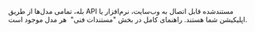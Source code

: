 <p>بله، تمامی مدل‌ها از طریق API مستندشده قابل اتصال به وب‌سایت، نرم‌افزار یا اپلیکیشن شما هستند. راهنمای کامل در بخش "مستندات فنی" &nbsp;هر مدل موجود است.</p>